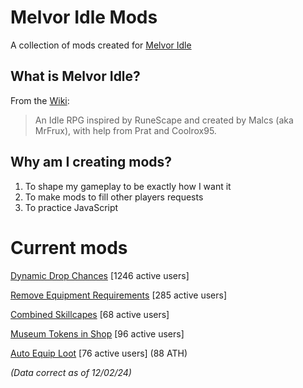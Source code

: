 # Melvor Idle Mods
A collection of mods created for [Melvor Idle](https://melvoridle.com/)

## What is Melvor Idle?
From the [Wiki](https://wiki.melvoridle.com/w/Main_Page):
>An Idle RPG inspired by RuneScape and created by Malcs (aka MrFrux), with help from Prat and Coolrox95.

## Why am I creating mods?
1. To shape my gameplay to be exactly how I want it
2. To make mods to fill other players requests
3. To practice JavaScript

# Current mods
[Dynamic Drop Chances](https://mod.io/g/melvoridle/m/dynamic-drop-chances)
[1246 active users]

[Remove Equipment Requirements](https://mod.io/g/melvoridle/m/remove-equipment-requirements)
[285 active users]

[Combined Skillcapes](https://mod.io/g/melvoridle/m/combined-skillcapes)
[68 active users]

[Museum Tokens in Shop](https://mod.io/g/melvoridle/m/museum-tokens-in-shop)
[96 active users]

[Auto Equip Loot](https://mod.io/g/melvoridle/m/auto-equip-loot)
[76 active users] (88 ATH)

*(Data correct as of 12/02/24)*